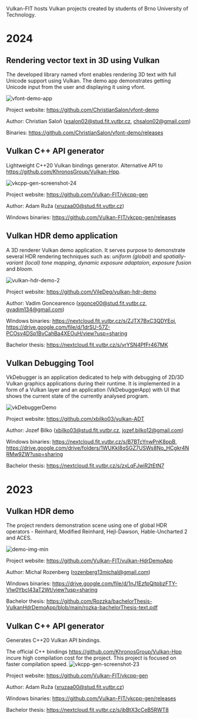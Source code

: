 Vulkan-FIT hosts Vulkan projects created by students of Brno University of Technology.

# 2024
## Rendering vector text in 3D using Vulkan
The developed library named vfont enables rendering 3D text with full Unicode support using Vulkan. The demo app demonstrates getting Unicode input from the user and displaying it using vfont.

![vfont-demo-app](https://github.com/Vulkan-FIT/.github/assets/80092102/ff08d113-8e55-44db-bd25-e4eec5a55d62)

Project website: <https://github.com/ChristianSalon/vfont-demo>

Author: Christian Saloň (xsalon02@stud.fit.vutbr.cz, chsalon02@gmail.com)

Binaries: <https://github.com/ChristianSalon/vfont-demo/releases>

## Vulkan C++ API generator

Lightweight C++20 Vulkan bindings generator. Alternative API to <https://github.com/KhronosGroup/Vulkan-Hpp>.

![vkcpp-gen-screenshot-24](https://github.com/Vulkan-FIT/.github/assets/80781072/092b4e60-51c7-4b4e-bfcf-f6c96a2b76d9)

Project website: <https://github.com/Vulkan-FIT/vkcpp-gen>

Author: Adam Ruža (xruzaa00@stud.fit.vutbr.cz)

Windows binaries: <https://github.com/Vulkan-FIT/vkcpp-gen/releases>

## Vulkan HDR demo application

A 3D renderer Vulkan demo application. It serves purpose to demonstrate several HDR rendering techniques such as: _uniform (global)_ and _spatially-variant (local) tone mapping_, _dynamic exposure adaptaion_, _exposure fusion_ and _bloom_.

![vulkan-hdr-demo-2](https://github.com/Vulkan-FIT/.github/assets/84181987/9ec1b82e-a11d-43d8-9b4a-dff010541520)

Project website: <https://github.com/VileDeg/vulkan-hdr-demo>

Author: Vadim Goncearenco (xgonce00@stud.fit.vutbr.cz, gvadim134@gmail.com)

Windows binaries: <https://nextcloud.fit.vutbr.cz/s/ZJTX7BxC3QDYEoi>, <https://drive.google.com/file/d/1drSU-57Z-PCOsv4DSp1BvCahBa4XEOuH/view?usp=sharing>

Bachelor thesis: <https://nextcloud.fit.vutbr.cz/s/yrYSN4PfFr467MK>

## Vulkan Debugging Tool

VkDebugger is an application dedicated to help with debugging of 2D/3D Vulkan graphics applications during their runtime. It is implemented in a form of a Vulkan layer and an application (VkDebuggerApp) with UI that shows the current state of the currently analysed program.

![vkDebuggerDemo](https://github.com/Vulkan-FIT/.github/assets/107000303/51f67795-41ab-4199-8264-fd5593bb86c5)

Project website: <https://github.com/xbilko03/vulkan-ADT>

Author: Jozef Bilko (xbilko03@stud.fit.vutbr.cz, jozef.bilko12@gmail.com)

Windows binaries: <https://nextcloud.fit.vutbr.cz/s/B7BTcYnwPnK8ppB>, <https://drive.google.com/drive/folders/1WUKkl8qSGZ7USWs8No_HCgkr4NRMw9ZW?usp=sharing>

Bachelor thesis: <https://nextcloud.fit.vutbr.cz/s/zxLqFJwiR2tEtN7>

# 2023

## Vulkan HDR demo

The project renders demonstration scene using one of global HDR operators - Reinhard, Modified Reinhard, Hejl-Dawson, Hable-Uncharted 2 and ACES. 

![demo-img-min](https://github.com/Vulkan-FIT/.github/assets/56408811/aaf946c8-a6ce-4c5b-a815-4dbb239b504a)

Project website: <https://github.com/Vulkan-FIT/vulkan-HdrDemoApp>

Author: Michal Rozenberg (rozenberg13michal@gmail.com)

Windows binaries: https://drive.google.com/file/d/1nJ1EzfpQitpbzFTY-Vlw0Ybcl43aT2Wt/view?usp=sharing

Bachelor thesis: https://github.com/Rozzka/bachelorThesis-VulkanHdrDemoApp/blob/main/rozka-bachelorThesis-text.pdf


## Vulkan C++ API generator

Generates C++20 Vulkan API bindings.

The official C++ bindings <https://github.com/KhronosGroup/Vulkan-Hpp>
incure high compilation cost for the project.
This project is focused on faster compilation speed.
![vkcpp-gen-screenshot-23](https://github.com/Vulkan-FIT/.github/assets/80781072/6a9f1277-7737-4c3b-a677-a01d4e666e7a)

Project website: <https://github.com/Vulkan-FIT/vkcpp-gen>

Author: Adam Ruža (xruzaa00@stud.fit.vutbr.cz)

Windows binaries: <https://github.com/Vulkan-FIT/vkcpp-gen/releases>

Bachelor thesis: <https://nextcloud.fit.vutbr.cz/s/ibBtX3cCeB5RWT8>
